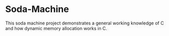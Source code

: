 # Soda-Machine
This soda machine project demonstrates a general working knowledge of C and how dynamic memory allocation works in C.
